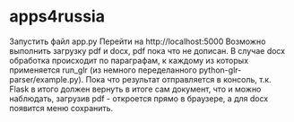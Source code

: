 apps4russia
===========
Запустить файл app.py
Перейти на http://localhost:5000
Возможно выполнить загрузку pdf и docx, pdf пока что не дописан. В случае docx обработка происходит по параграфам, к каждому из которых применяется run_glr (из немного переделанного python-glr-parser/example.py). Пока что результат отправляется в консоль, т.к. Flask в итого должен вернуть в итоге сам документ, что и можно наблюдать, загрузив pdf - откроется прямо в браузере, а для docx появится меню сохранить.
